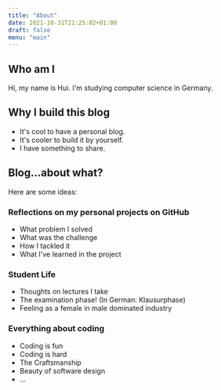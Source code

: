 ```yaml
---
title: "About"
date: 2021-10-31T21:25:02+01:00
draft: false
menu: "main"
---
```

## Who am I

Hi, my name is Hui. I'm studying computer science in Germany.

## Why I build this blog

- It's cool to have a personal blog.
- It's cooler to build it by yourself.
- I have something to share.

## Blog...about what?

 Here are some ideas:

### Reflections on my personal projects on GitHub

- What problem I solved
- What was the challenge
- How I tackled it
- What I've learned in the project

### Student Life

- Thoughts on lectures I take
- The examination phase! (In German: Klausurphase)
- Feeling as a female in male dominated industry

### Everything about coding

- Coding is fun
- Coding is hard
- The Craftsmanship
- Beauty of software design
- ...
